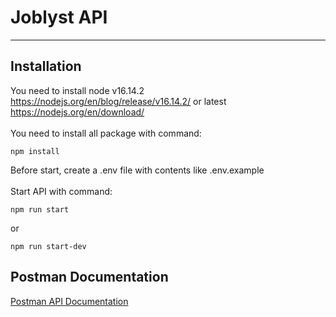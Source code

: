 # Joblyst API

---

## Installation

You need to install node v16.14.2 https://nodejs.org/en/blog/release/v16.14.2/ or latest https://nodejs.org/en/download/ <br> <br>
You need to install all package with command:

```text
npm install
```

Before start, create a .env file with contents like .env.example <br> <br>
Start API with command:

```text
npm run start
```

or

```text
npm run start-dev
```


## Postman Documentation

[Postman API Documentation](https://documenter.getpostman.com/view/23141895/2s9YeMznps)
